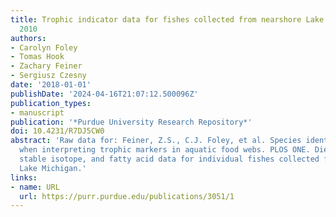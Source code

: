 ```yaml
---
title: Trophic indicator data for fishes collected from nearshore Lake Michigan in
  2010
authors:
- Carolyn Foley
- Tomas Hook
- Zachary Feiner
- Sergiusz Czesny
date: '2018-01-01'
publishDate: '2024-04-16T21:07:12.500096Z'
publication_types:
- manuscript
publication: '*Purdue University Research Repository*'
doi: 10.4231/R7DJ5CW0
abstract: 'Raw data for: Feiner, Z.S., C.J. Foley, et al. Species identity matters
  when interpreting trophic markers in aquatic food webs. PLOS ONE. Diet content,
  stable isotope, and fatty acid data for individual fishes collected from nearshore
  Lake Michigan.'
links:
- name: URL
  url: https://purr.purdue.edu/publications/3051/1
---
```

